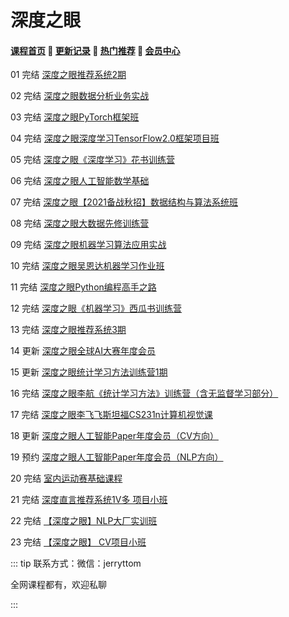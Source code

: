 # 深度之眼

#### [**课程首页**](../../README.md) 💖 [**更新记录**](./gxjl-2024.md) 💖 [**热门推荐**](./rmtj.md) 💖 [**会员中心**](./vip.md)

01 完结 [深度之眼推荐系统2期](https://ai.deepshare.net/detail/p_604b8e1de4b07f4194ff3e55/5)

02 完结 [深度之眼数据分析业务实战](https://ai.deepshare.net/detail/p_5fa3c9dbe4b0e81f36ccf482/5)

03 完结 [深度之眼PyTorch框架班](https://ai.deepshare.net/detail/p_5df0ad9a09d37_qYqVmt85/6)

04 完结 [深度之眼深度学习TensorFlow2.0框架项目班](https://ai.deepshare.net/detail/p_5ea6cc694be35_obn2mhja/6)

05 完结 [深度之眼《深度学习》花书训练营](https://ai.deepshare.net/detail/p_5d72442b5f162_hKJypuaW/6)

06 完结 [深度之眼人工智能数学基础](https://ai.deepshare.net/detail/p_5f488015e4b0477ccba76c47/6)

07 完结 [深度之眼【2021备战秋招】数据结构与算法系统班](https://ai.deepshare.net/detail/p_6070524fe4b0d4eb039005a5/8)

08 完结 [深度之眼大数据先修训练营](https://ai.deepshare.net/detail/p_5f585abee4b0c55103751208/6)

09 完结 [深度之眼机器学习算法应用实战](https://ai.deepshare.net/detail/p_5e12aa8734510_IpNUGv5w/6)

10 完结 [深度之眼吴恩达机器学习作业班](https://ai.deepshare.net/detail/i_5f6c23dde4b0d59c87b7f4b6/1)

11 完结 [深度之眼Python编程高手之路](https://ai.deepshare.net/detail/p_5d2ffe5f434de_sMb0OxNQ/6)

12 完结 [深度之眼《机器学习》西瓜书训练营](https://ai.deepshare.net/detail/p_5e8e9e760cb37_BPB5b3gI/6)

13 完结 [深度之眼推荐系统3期](https://ai.deepshare.net/detail/p_604b8e1de4b07f4194ff3e55/5)

14 更新 [深度之眼全球AI大赛年度会员](https://ai.deepshare.net/detail/p_5ea01c6b6e534_zTeoPkAO/5)

15 更新 [深度之眼统计学习方法训练营1期](https://ai.deepshare.net/detail/p_619b93d0e4b07ededa9fcca0/5)

16 完结 [深度之眼李航《统计学习方法》训练营（含无监督学习部分）](https://ai.deepshare.net/detail/p_5e3ccc2937a30_YeCUNZHT/6)

17 完结 [深度之眼李飞飞斯坦福CS231n计算机视觉课](https://ai.deepshare.net/detail/p_5dc3c44508cde_w9LwI7jA/6)

18 更新 [深度之眼人工智能Paper年度会员（CV方向）](https://ai.deepshare.net/detail/p_5d552aea89dd9_CWCmRNUu/5)

19 预约 [深度之眼人工智能Paper年度会员（NLP方向）](https://ai.deepshare.net/detail/p_5d5529ce477d5_gjTtDfAH/5)

20 完结 [室内运动赛基础课程](https://ai.deepshare.net/detail/p_60d46402e4b0017651a82f5f/6)

21 完结 [深度直言推荐系统1V多 项目小班](https://appuaaoe86p4947.h5.xiaoeknow.com/v1/goods/goods_detail/p_63147fb8e4b050af23b25d46?type=3)

22 完结 [【深度之眼】NLP大厂实训班](https://h5.deepshare.net/class/detail/119)

23 完结 [【深度之眼】 CV项目小班](https://h5.deepshare.net/class/detail/118)



::: tip
联系方式：微信：jerryttom

全网课程都有，欢迎私聊

 

:::